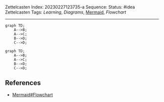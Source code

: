 Zettelcasten Index: 20230227123735-a
Sequence:
Status: #idea
Zettelcasten Tags: *Learning*, *Diagrams*, [Mermaid](Mermaid.md), *Flowchart*

---

````
graph TD;
    A-->B;
    A-->C;
    B-->D;
    C-->D;
````

````mermaid
graph TD;
    A-->B;
    A-->C;
    B-->D;
    C-->D;
````

## References

* [Mermaid#Flowchart](../references/Mermaid.md)
